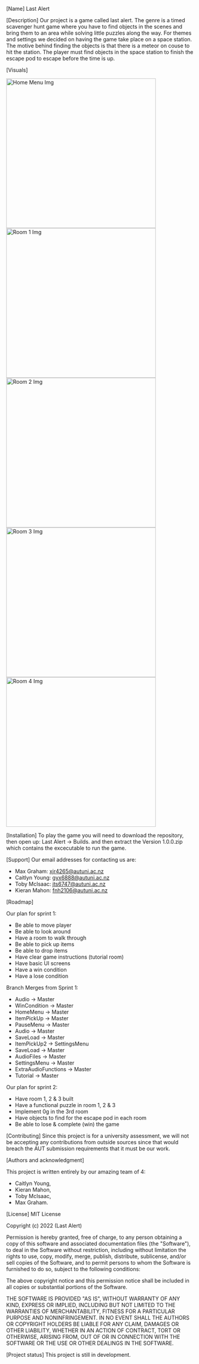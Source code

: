 [Name]
Last Alert

[Description]
Our project is a game called last alert. The genre is a timed scavenger hunt game where you have to find objects in the scenes and bring them to an area while solving little puzzles along the way. For themes and settings we decided on having the game take place on a space station. The motive behind finding the objects is that there is a meteor on couse to hit the station. The player must find objects in the space station to finish the escape pod to escape before the time is up.

[Visuals]

<img width="400" alt="Home Menu Img" src="https://user-images.githubusercontent.com/84115726/197695774-ff2d1be2-58b2-4de6-8281-8814ad8df0f4.PNG">
<img width="400" alt="Room 1 Img" src="https://user-images.githubusercontent.com/84115726/197695858-f5bcad3b-2a37-48b5-be3b-fec009977c8c.PNG">
<img width="400" alt="Room 2 Img" src="https://user-images.githubusercontent.com/84115726/197695926-d6a96ad1-1c19-4ae1-bc99-35ae5994427f.PNG">
<img width="400" alt="Room 3 Img" src="https://user-images.githubusercontent.com/84115726/197695990-762411d1-e5df-4883-aa0d-695ef5914b80.PNG">
<img width="400" alt="Room 4 Img" src="https://user-images.githubusercontent.com/84115726/197696032-ceb729ba-f594-4ee1-9fe2-dc38cb13edfe.PNG">


[Installation]
To play the game you will need to download the repository, then open up: Last Alert -> Builds. and then extract the Version 1.0.0.zip which contains the excecutable to run the game.

[Support]
Our email addresses for contacting us are:
- Max Graham: xjr4265@autuni.ac.nz
- Caitlyn Young: gyx6888@autuni.ac.nz
- Toby McIsaac: jts6747@autuni.ac.nz
- Kieran Mahon: fnh2106@autuni.ac.nz

[Roadmap]

Our plan for sprint 1:
- Be able to move player
- Be able to look around
- Have a room to walk through
- Be able to pick up items
- Be able to drop items
- Have clear game instructions (tutorial room)
- Have basic UI screens
- Have a win condition
- Have a lose condition

Branch Merges from Sprint 1:
- Audio -> Master
- WinCondition -> Master
- HomeMenu -> Master
- ItemPickUp -> Master
- PauseMenu -> Master
- Audio -> Master
- SaveLoad -> Master
- ItemPickUp2 -> SettingsMenu
- SaveLoad -> Master
- AudioFiles -> Master
- SettingsMenu -> Master
- ExtraAudioFunctions -> Master
- Tutorial -> Master

Our plan for sprint 2:
- Have room 1, 2 & 3 built
- Have a functional puzzle in room 1, 2 & 3
- Implement 0g in the 3rd room
- Have objects to find for the escape pod in each room
- Be able to lose & complete (win) the game


[Contributing]
Since this project is for a university assessment, we will not be accepting any contributions from outside sources since that would breach the AUT submission requirements that it must be our work.

[Authors and acknowledgment]

This project is written entirely by our amazing team of 4:
- Caitlyn Young,
- Kieran Mahon,
- Toby McIsaac,
- Max Graham.

[License]
MIT License

Copyright (c) 2022 (Last Alert)

Permission is hereby granted, free of charge, to any person obtaining a copy
of this software and associated documentation files (the "Software"), to deal
in the Software without restriction, including without limitation the rights
to use, copy, modify, merge, publish, distribute, sublicense, and/or sell
copies of the Software, and to permit persons to whom the Software is
furnished to do so, subject to the following conditions:

The above copyright notice and this permission notice shall be included in all
copies or substantial portions of the Software.

THE SOFTWARE IS PROVIDED "AS IS", WITHOUT WARRANTY OF ANY KIND, EXPRESS OR
IMPLIED, INCLUDING BUT NOT LIMITED TO THE WARRANTIES OF MERCHANTABILITY,
FITNESS FOR A PARTICULAR PURPOSE AND NONINFRINGEMENT. IN NO EVENT SHALL THE
AUTHORS OR COPYRIGHT HOLDERS BE LIABLE FOR ANY CLAIM, DAMAGES OR OTHER
LIABILITY, WHETHER IN AN ACTION OF CONTRACT, TORT OR OTHERWISE, ARISING FROM,
OUT OF OR IN CONNECTION WITH THE SOFTWARE OR THE USE OR OTHER DEALINGS IN THE
SOFTWARE.

[Project status]
This project is still in development.
